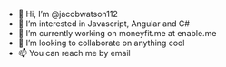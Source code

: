 - 👋 Hi, I’m @jacobwatson112
- 👀 I’m interested in Javascript, Angular and C#
- 🌱 I’m currently working on moneyfit.me at enable.me
- 💞️ I’m looking to collaborate on anything cool
- 📫 You can reach me by email

<!---
jacobwatson112/jacobwatson112 is a ✨ special ✨ repository because its `README.md` (this file) appears on your GitHub profile.
You can click the Preview link to take a look at your changes.
--->
